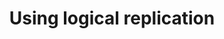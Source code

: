 ---
title: Using logical replication
headerTitle: Using logical replication
linkTitle: Using logical replication
description: CDC or Change data capture is a process to capture changes made to data in the database.
headcontent: Capture changes made to data in the database
image: /images/section_icons/index/develop.png
cascade:
  earlyAccess: /preview/releases/versioning/#feature-maturity
menu:
  preview:
    identifier: explore-change-data-capture-logical-replication
    parent: explore-change-data-capture
    weight: 240
type: indexpage
---